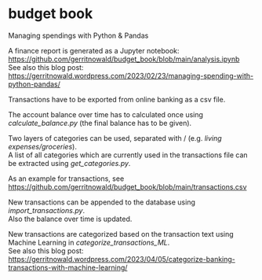 # budget book
Managing spendings with Python &amp; Pandas

A finance report is generated as a Jupyter notebook:  
https://github.com/gerritnowald/budget_book/blob/main/analysis.ipynb  
See also this blog post:  
https://gerritnowald.wordpress.com/2023/02/23/managing-spending-with-python-pandas/

Transactions have to be exported from online banking as a csv file.

The account balance over time has to calculated once using *calculate_balance.py* (the final balance has to be given).

Two layers of categories can be used, separated with / (e.g. *living expenses/groceries*).  
A list of all categories which are currently used in the transactions file can be extracted using *get_categories.py*.

As an example for transactions, see  
https://github.com/gerritnowald/budget_book/blob/main/transactions.csv

New transactions can be appended to the database using *import_transactions.py*.  
Also the balance over time is updated.

New transactions are categorized based on the transaction text using Machine Learning in *categorize_transactions_ML*.  
See also this blog post:  
https://gerritnowald.wordpress.com/2023/04/05/categorize-banking-transactions-with-machine-learning/
